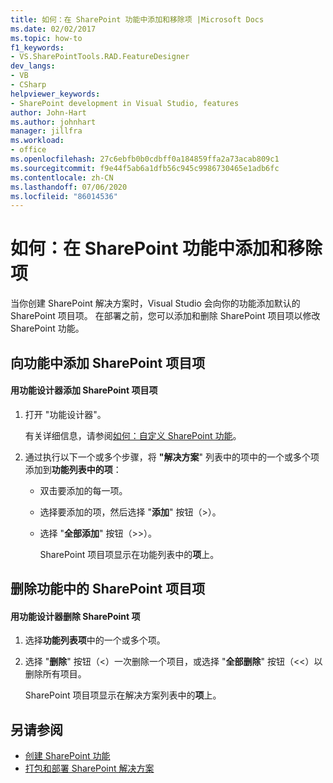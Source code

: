 ```yaml
---
title: 如何：在 SharePoint 功能中添加和移除项 |Microsoft Docs
ms.date: 02/02/2017
ms.topic: how-to
f1_keywords:
- VS.SharePointTools.RAD.FeatureDesigner
dev_langs:
- VB
- CSharp
helpviewer_keywords:
- SharePoint development in Visual Studio, features
author: John-Hart
ms.author: johnhart
manager: jillfra
ms.workload:
- office
ms.openlocfilehash: 27c6ebfb0b0cdbff0a184859ffa2a73acab809c1
ms.sourcegitcommit: f9e44f5ab6a1dfb56c945c9986730465e1adb6fc
ms.contentlocale: zh-CN
ms.lasthandoff: 07/06/2020
ms.locfileid: "86014536"
---
```

# <a name="how-to-add-and-remove-items-to-sharepoint-features"></a>如何：在 SharePoint 功能中添加和移除项
  当你创建 SharePoint 解决方案时，Visual Studio 会向你的功能添加默认的 SharePoint 项目项。 在部署之前，您可以添加和删除 SharePoint 项目项以修改 SharePoint 功能。

## <a name="add-sharepoint-project-items-to-a-feature"></a>向功能中添加 SharePoint 项目项

#### <a name="to-add-sharepoint-project-items-with-the-feature-designer"></a>用功能设计器添加 SharePoint 项目项

1. 打开 "功能设计器"。

    有关详细信息，请参阅[如何：自定义 SharePoint 功能](../sharepoint/how-to-customize-a-sharepoint-feature.md)。

2. 通过执行以下一个或多个步骤，将 **"解决方案**" 列表中的项中的一个或多个项添加到**功能列表中的项**：

   - 双击要添加的每一项。

   - 选择要添加的项，然后选择 "**添加**" 按钮（>）。

   - 选择 "**全部添加**" 按钮（>>）。

     SharePoint 项目项显示在功能列表中的**项**上。

## <a name="remove-sharepoint-project-items-from-a-feature"></a>删除功能中的 SharePoint 项目项

#### <a name="to-remove-sharepoint-items-with-the-feature-designer"></a>用功能设计器删除 SharePoint 项

1. 选择**功能列表项**中的一个或多个项。

2. 选择 "**删除**" 按钮（<）一次删除一个项目，或选择 "**全部删除**" 按钮（<<）以删除所有项目。

     SharePoint 项目项显示在解决方案列表中的**项**上。

## <a name="see-also"></a>另请参阅
- [创建 SharePoint 功能](../sharepoint/creating-sharepoint-features.md)
- [打包和部署 SharePoint 解决方案](../sharepoint/packaging-and-deploying-sharepoint-solutions.md)
